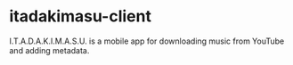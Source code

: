 # itadakimasu-client
I.T.A.D.A.K.I.M.A.S.U. is a mobile app for downloading music from YouTube and adding metadata.
